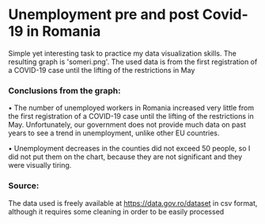 # Unemployment pre and post Covid-19 in Romania
Simple yet interesting task to practice my data visualization skills. The resulting graph is 'someri.png'.
The used data is from the first registration of a COVID-19 case until the lifting of the restrictions in May
### Conclusions from the graph:

• The number of unemployed workers in Romania increased very little from the first registration of a COVID-19 case until the lifting of the restrictions in May.  Unfortunately, our government does not provide much data on past years to see a trend in unemployment, unlike other EU countries.

• Unemployment decreases in the counties did not exceed 50 people, so I did not put them on the chart, because they are not significant and they were visually tiring.

### Source:
The data used is freely available at https://data.gov.ro/dataset in csv format, although it requires some cleaning in order to be easily processed
